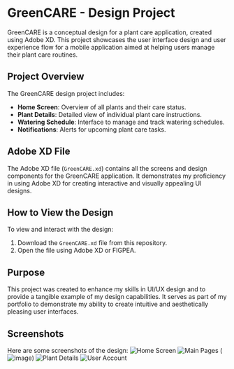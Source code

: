 # GreenCARE - Design Project

GreenCARE is a conceptual design for a plant care application, created using Adobe XD. This project showcases the user interface design and user experience flow for a mobile application aimed at helping users manage their plant care routines.

## Project Overview

The GreenCARE design project includes:
- **Home Screen**: Overview of all plants and their care status.
- **Plant Details**: Detailed view of individual plant care instructions.
- **Watering Schedule**: Interface to manage and track watering schedules.
- **Notifications**: Alerts for upcoming plant care tasks.

## Adobe XD File

The Adobe XD file (`GreenCARE.xd`) contains all the screens and design components for the GreenCARE application. It demonstrates my proficiency in using Adobe XD for creating interactive and visually appealing UI designs.

## How to View the Design

To view and interact with the design:
1. Download the `GreenCARE.xd` file from this repository.
2. Open the file using Adobe XD or FIGPEA.

## Purpose

This project was created to enhance my skills in UI/UX design and to provide a tangible example of my design capabilities. It serves as part of my portfolio to demonstrate my ability to create intuitive and aesthetically pleasing user interfaces.

## Screenshots

Here are some screenshots of the design:
![Home Screen](![image](https://github.com/user-attachments/assets/73a569ff-dee0-42d9-9971-2c90309bf473))
![Main Pages](![image](https://github.com/user-attachments/assets/2fbedf9e-23c7-4dbd-aca9-1886256229d7))
(![image](https://github.com/user-attachments/assets/07800316-a76a-4bc4-ac08-427295540f02))
![Plant Details](![image](https://github.com/user-attachments/assets/b4ae1961-05dc-4838-bfe5-d5b60fe28d98))
![User Account](![image](https://github.com/user-attachments/assets/324a5e08-7ae0-4d16-965b-54acf7db5ad2))

